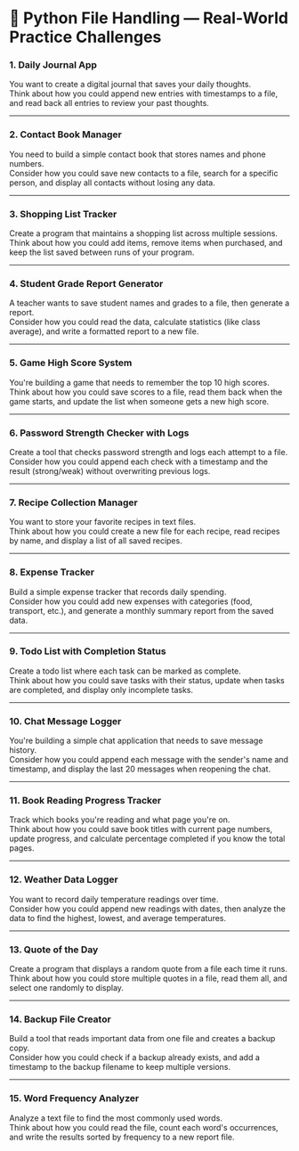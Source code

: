 # 📁 Python File Handling — Real-World Practice Challenges

### 1. Daily Journal App
You want to create a digital journal that saves your daily thoughts.  
Think about how you could append new entries with timestamps to a file, and read back all entries to review your past thoughts.

---

### 2. Contact Book Manager
You need to build a simple contact book that stores names and phone numbers.  
Consider how you could save new contacts to a file, search for a specific person, and display all contacts without losing any data.

---

### 3. Shopping List Tracker
Create a program that maintains a shopping list across multiple sessions.  
Think about how you could add items, remove items when purchased, and keep the list saved between runs of your program.

---

### 4. Student Grade Report Generator
A teacher wants to save student names and grades to a file, then generate a report.  
Consider how you could read the data, calculate statistics (like class average), and write a formatted report to a new file.

---

### 5. Game High Score System
You're building a game that needs to remember the top 10 high scores.  
Think about how you could save scores to a file, read them back when the game starts, and update the list when someone gets a new high score.

---

### 6. Password Strength Checker with Logs
Create a tool that checks password strength and logs each attempt to a file.  
Consider how you could append each check with a timestamp and the result (strong/weak) without overwriting previous logs.

---

### 7. Recipe Collection Manager
You want to store your favorite recipes in text files.  
Think about how you could create a new file for each recipe, read recipes by name, and display a list of all saved recipes.

---

### 8. Expense Tracker
Build a simple expense tracker that records daily spending.  
Consider how you could add new expenses with categories (food, transport, etc.), and generate a monthly summary report from the saved data.

---

### 9. Todo List with Completion Status
Create a todo list where each task can be marked as complete.  
Think about how you could save tasks with their status, update when tasks are completed, and display only incomplete tasks.

---

### 10. Chat Message Logger
You're building a simple chat application that needs to save message history.  
Consider how you could append each message with the sender's name and timestamp, and display the last 20 messages when reopening the chat.

---

### 11. Book Reading Progress Tracker
Track which books you're reading and what page you're on.  
Think about how you could save book titles with current page numbers, update progress, and calculate percentage completed if you know the total pages.

---

### 12. Weather Data Logger
You want to record daily temperature readings over time.  
Consider how you could append new readings with dates, then analyze the data to find the highest, lowest, and average temperatures.

---

### 13. Quote of the Day
Create a program that displays a random quote from a file each time it runs.  
Think about how you could store multiple quotes in a file, read them all, and select one randomly to display.

---

### 14. Backup File Creator
Build a tool that reads important data from one file and creates a backup copy.  
Consider how you could check if a backup already exists, and add a timestamp to the backup filename to keep multiple versions.

---

### 15. Word Frequency Analyzer
Analyze a text file to find the most commonly used words.  
Think about how you could read the file, count each word's occurrences, and write the results sorted by frequency to a new report file.